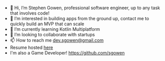 - 👋 Hi, I’m Stephen Gowen, professional software engineer, up to any task that involves code!
- 👀 I’m interested in building apps from the ground up, contact me to quickly build an MVP that can scale
- 🌱 I’m currently learning Kotlin Multiplatform
- 💞️ I’m looking to collaborate with startups
- 📫 How to reach me dev.sgowen@gmail.com
- Resume hosted [here](https://registry.jsonresume.org/sgowdev)
- I'm also a Game Developer! https://github.com/sgowen

<!---
sgowdev/sgowdev is a ✨ special ✨ repository because its `README.md` (this file) appears on your GitHub profile.
You can click the Preview link to take a look at your changes.
--->
